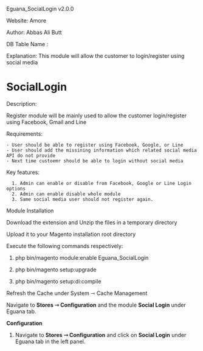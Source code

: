 Eguana_SocialLogin v2.0.0

Website: Amore

Author: Abbas Ali Butt

DB Table Name :
 
Explanation: This module will allow the customer to login/register using social media

# SocialLogin

Description:

Register module will be mainly used to allow the customer login/register using Facebook, Gmail and Line

Requirements:

    - User should be able to register using Facebook, Google, or Line
    - User should add the missining information which related social media API do not provide
    - Next time custoemr should be able to login without social media


Key features:

      1. Admin can enable or disable from Facebook, Google or Line Login options
      2. Admin can enable disable whole module
      3. Same social media user should not register again. 

Module Installation

Download the extension and Unzip the files in a temporary directory

Upload it to your Magento installation root directory

Execute the following commands respectively:

1.  php bin/magento module:enable Eguana_SocialLogin

2.  php bin/magento setup:upgrade

3.  php bin/magento setup:di:compile

Refresh the Cache under System ⇾ Cache Management

Navigate to **Stores ⇾ Configuration** and the module **Social Login** under Eguana tab.


**Configuration**

1. Navigate to **Stores ⇾ Configuration** and click on **Social Login** under Eguana tab in the left panel.